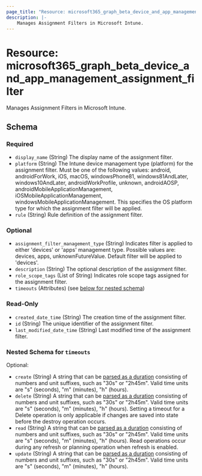 ```yaml
---
page_title: "Resource: microsoft365_graph_beta_device_and_app_management_assignment_filter"
description: |-
    Manages Assignment Filters in Microsoft Intune.
---
```


# Resource: microsoft365_graph_beta_device_and_app_management_assignment_filter

Manages Assignment Filters in Microsoft Intune.



<!-- schema generated by tfplugindocs -->
## Schema

### Required

- `display_name` (String) The display name of the assignment filter.
- `platform` (String) The Intune device management type (platform) for the assignment filter. Must be one of the following values: android, androidForWork, iOS, macOS, windowsPhone81, windows81AndLater, windows10AndLater, androidWorkProfile, unknown, androidAOSP, androidMobileApplicationManagement, iOSMobileApplicationManagement, windowsMobileApplicationManagement. This specifies the OS platform type for which the assignment filter will be applied.
- `rule` (String) Rule definition of the assignment filter.

### Optional

- `assignment_filter_management_type` (String) Indicates filter is applied to either 'devices' or 'apps' management type. Possible values are: devices, apps, unknownFutureValue. Default filter will be applied to 'devices'.
- `description` (String) The optional description of the assignment filter.
- `role_scope_tags` (List of String) Indicates role scope tags assigned for the assignment filter.
- `timeouts` (Attributes) (see [below for nested schema](#nestedatt--timeouts))

### Read-Only

- `created_date_time` (String) The creation time of the assignment filter.
- `id` (String) The unique identifier of the assignment filter.
- `last_modified_date_time` (String) Last modified time of the assignment filter.

<a id="nestedatt--timeouts"></a>
### Nested Schema for `timeouts`

Optional:

- `create` (String) A string that can be [parsed as a duration](https://pkg.go.dev/time#ParseDuration) consisting of numbers and unit suffixes, such as "30s" or "2h45m". Valid time units are "s" (seconds), "m" (minutes), "h" (hours).
- `delete` (String) A string that can be [parsed as a duration](https://pkg.go.dev/time#ParseDuration) consisting of numbers and unit suffixes, such as "30s" or "2h45m". Valid time units are "s" (seconds), "m" (minutes), "h" (hours). Setting a timeout for a Delete operation is only applicable if changes are saved into state before the destroy operation occurs.
- `read` (String) A string that can be [parsed as a duration](https://pkg.go.dev/time#ParseDuration) consisting of numbers and unit suffixes, such as "30s" or "2h45m". Valid time units are "s" (seconds), "m" (minutes), "h" (hours). Read operations occur during any refresh or planning operation when refresh is enabled.
- `update` (String) A string that can be [parsed as a duration](https://pkg.go.dev/time#ParseDuration) consisting of numbers and unit suffixes, such as "30s" or "2h45m". Valid time units are "s" (seconds), "m" (minutes), "h" (hours).


